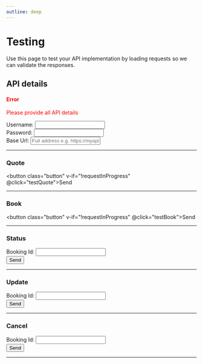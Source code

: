 ```yaml
---
outline: deep
---
```


# Testing

Use this page to test your API implementation by loading requests so we can validate the responses.

## API details

<div v-if="!apiDetailsValid">
    <h4 style="color:red">Error</h4>
    <p style="color:red">Please provide all API details</p>
</div>

<div class="input-field">
<label for="username">Username:</label>
<input type="text" id="username" maxlength="100" v-model="username" required>
</div>
<div class="input-field">
<label for="password">Password:</label>
<input type="text" id="password" maxlength="100" v-model="password" required>
</div>
<div class="input-field">
<label for="baseUrl">Base Url:</label>
<input type="text" id="baseUrl" maxlength="255" placeholder="Full address e.g. https://myapi.operator.com" v-model="baseUrl" required>
</div>

<script setup lang="ts">
import { ref } from 'vue';
import { 
    quoteRequestSchema, 
    quoteResponseSchema, 
    sampleQuoteRequest, 
    bookRequestSchema,
    bookResponseSchema, 
    sampleBookRequest, 
    statusResponseSchema, 
     } from './schemas';
import { useRequestTests } from './composables/useRequestTests'
import ValidSchema from './components/ValidSchema.vue'
import RequestInput from './components/RequestInput.vue'

const quoteRequestContent = ref(sampleQuoteRequest)
const quoteResponseContent:QuoteResponse = ref(null)
const quoteResponseError:ErrorResponse = ref(null)

const bookRequestContent = ref(sampleBookRequest)
const bookResponseContent:BookResponse = ref(null)
const bookResponseError:ErrorResponse = ref(null)

const statusRequestId = ref('')
const statusResponseContent:StatusResponse = ref(null)
const statusResponseError:ErrorResponse = ref(null)

const updateRequestId = ref('')
const updateRequestContent = ref(sampleBookRequest)
const updateResponseContent:BookResponse = ref(null)
const updateResponseError:ErrorResponse = ref(null)

const cancelRequestId = ref('')
const cancelResponseContent:StatusResponse = ref(null)
const cancelResponseError:ErrorResponse = ref(null)

const bookingIdRequiredStatus = JSON.stringify({
            status: 400,
            statusText: "Booking id required",
          })

const username = ref('') // admin
const password = ref('') // admin
const baseUrl = ref('') // http://localhost:5143

const apiDetailsValid = ref(true)

const { requestInProgress, sendQuoteRequest, sendBookRequest, sendStatusRequest, sendUpdateRequest, sendCancelRequest } = useRequestTests(username, password, baseUrl)

const checkRequiredApiProps = () => {
    if (!username.value || !password.value || !baseUrl.value) {
        apiDetailsValid.value = false
        window.scrollTo(0, 0)
        return false
    }
    apiDetailsValid.value = true
    return true
}

const testQuote = async() => {
    if (!checkRequiredApiProps()) return
    await sendQuoteRequest(quoteRequestContent.value, quoteResponseContent, quoteResponseError)
}
const testBook = async() => {
    if (!checkRequiredApiProps()) return
    await sendBookRequest(bookRequestContent.value, bookResponseContent, bookResponseError)
}
const testStatus = async() => {
    if (!checkRequiredApiProps()) return
    if (!statusRequestId.value) {
        statusResponseError.value = bookingIdRequiredStatus
        return
    }
    await sendStatusRequest(statusRequestId.value, statusResponseContent, statusResponseError)
}
const testUpdate = async() => {
    if (!checkRequiredApiProps()) return
    if (!updateRequestId.value) {
        updateResponseError.value = bookingIdRequiredStatus
        return
    }
    await sendUpdateRequest(updateRequestId.value, updateRequestContent.value, updateResponseContent, updateResponseError)
}
const testCancel = async() => {
    if (!checkRequiredApiProps()) return
    if (!cancelRequestId.value) {
        cancelResponseError.value = bookingIdRequiredStatus
        return
    }
    await sendCancelRequest(cancelRequestId.value, cancelResponseContent, cancelResponseError)
}
</script>

<hr/>

### Quote

<ValidSchema :content="quoteRequestContent" :schema="quoteRequestSchema"></ValidSchema>
<RequestInput v-model="quoteRequestContent"></RequestInput>
<button class="button" v-if="!requestInProgress" @click="testQuote">Send</button>
<ValidSchema :content="quoteResponseContent" :schema="quoteResponseSchema" :error="quoteResponseError" include-content></ValidSchema>

<hr/>

### Book

<ValidSchema :content="bookRequestContent" :schema="bookRequestSchema"></ValidSchema>
<RequestInput v-model="bookRequestContent"></RequestInput>
<button class="button" v-if="!requestInProgress" @click="testBook">Send</button>
<ValidSchema :content="bookResponseContent" :schema="bookResponseSchema" :error="bookResponseError" include-content></ValidSchema>

<hr/>

### Status

<div class="input-field">
<label for="statusBookingId">Booking Id:</label>
<input type="text" id="statusBookingId" maxlength="255" v-model="statusRequestId">
</div>
<button class="button" v-if="!requestInProgress" @click="testStatus">Send</button>
<ValidSchema :content="statusResponseContent" :schema="statusResponseSchema" :error="statusResponseError" include-content></ValidSchema>

<hr/>

### Update

<ValidSchema :request-content="updateRequestContent" :schema="bookRequestSchema"></ValidSchema>

<div class="input-field">
<label for="updateBookingId">Booking Id:</label>
<input type="text" id="updateBookingId" maxlength="255" v-model="updateRequestId">
</div>
<RequestInput v-model="updateRequestContent"></RequestInput>
<button class="button" v-if="!loading" @click="testUpdate">Send</button>
<ValidSchema :content="updateResponseContent" :schema="bookResponseSchema" :error="updateResponseError" include-content></ValidSchema>

<hr/>

### Cancel

<div class="input-field">
<label for="cancelBookingId">Booking Id:</label>
<input type="text" id="cancelBookingId" maxlength="255" v-model="cancelRequestId">
</div>
<button class="button" v-if="!loading" @click="testCancel">Send</button>
<ValidSchema :content="cancelResponseContent" :schema="statusResponseSchema" :error="cancelResponseError" include-content></ValidSchema>

<hr/>
